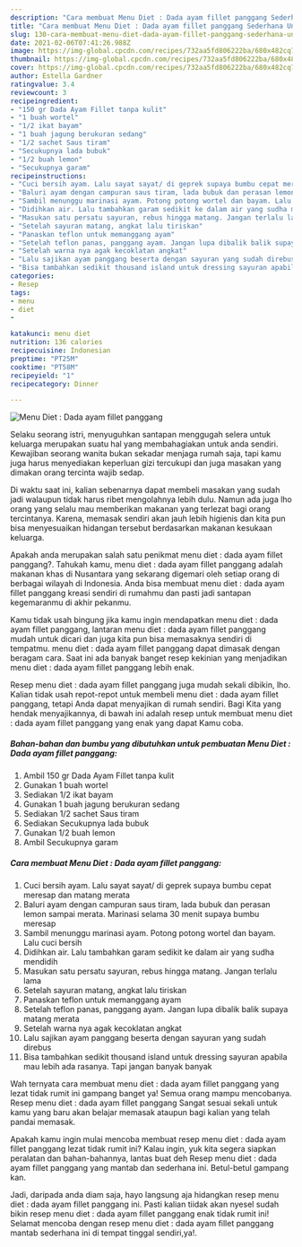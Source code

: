 ```yaml
---
description: "Cara membuat Menu Diet : Dada ayam fillet panggang Sederhana Untuk Jualan"
title: "Cara membuat Menu Diet : Dada ayam fillet panggang Sederhana Untuk Jualan"
slug: 130-cara-membuat-menu-diet-dada-ayam-fillet-panggang-sederhana-untuk-jualan
date: 2021-02-06T07:41:26.988Z
image: https://img-global.cpcdn.com/recipes/732aa5fd806222ba/680x482cq70/menu-diet-dada-ayam-fillet-panggang-foto-resep-utama.jpg
thumbnail: https://img-global.cpcdn.com/recipes/732aa5fd806222ba/680x482cq70/menu-diet-dada-ayam-fillet-panggang-foto-resep-utama.jpg
cover: https://img-global.cpcdn.com/recipes/732aa5fd806222ba/680x482cq70/menu-diet-dada-ayam-fillet-panggang-foto-resep-utama.jpg
author: Estella Gardner
ratingvalue: 3.4
reviewcount: 3
recipeingredient:
- "150 gr Dada Ayam Fillet tanpa kulit"
- "1 buah wortel"
- "1/2 ikat bayam"
- "1 buah jagung berukuran sedang"
- "1/2 sachet Saus tiram"
- "Secukupnya lada bubuk"
- "1/2 buah lemon"
- "Secukupnya garam"
recipeinstructions:
- "Cuci bersih ayam. Lalu sayat sayat/ di geprek supaya bumbu cepat meresap dan matang merata"
- "Baluri ayam dengan campuran saus tiram, lada bubuk dan perasan lemon sampai merata. Marinasi selama 30 menit supaya bumbu meresap"
- "Sambil menunggu marinasi ayam. Potong potong wortel dan bayam. Lalu cuci bersih"
- "Didihkan air. Lalu tambahkan garam sedikit ke dalam air yang sudha mendidih"
- "Masukan satu persatu sayuran, rebus hingga matang. Jangan terlalu lama"
- "Setelah sayuran matang, angkat lalu tiriskan"
- "Panaskan teflon untuk memanggang ayam"
- "Setelah teflon panas, panggang ayam. Jangan lupa dibalik balik supaya matang merata"
- "Setelah warna nya agak kecoklatan angkat"
- "Lalu sajikan ayam panggang beserta dengan sayuran yang sudah direbus"
- "Bisa tambahkan sedikit thousand island untuk dressing sayuran apabila mau lebih ada rasanya. Tapi jangan banyak banyak"
categories:
- Resep
tags:
- menu
- diet
- 

katakunci: menu diet  
nutrition: 136 calories
recipecuisine: Indonesian
preptime: "PT25M"
cooktime: "PT58M"
recipeyield: "1"
recipecategory: Dinner

---
```



![Menu Diet : Dada ayam fillet panggang](https://img-global.cpcdn.com/recipes/732aa5fd806222ba/680x482cq70/menu-diet-dada-ayam-fillet-panggang-foto-resep-utama.jpg)

Selaku seorang istri, menyuguhkan santapan menggugah selera untuk keluarga merupakan suatu hal yang membahagiakan untuk anda sendiri. Kewajiban seorang  wanita bukan sekadar menjaga rumah saja, tapi kamu juga harus menyediakan keperluan gizi tercukupi dan juga masakan yang dimakan orang tercinta wajib sedap.

Di waktu  saat ini, kalian sebenarnya dapat membeli masakan yang sudah jadi walaupun tidak harus ribet mengolahnya lebih dulu. Namun ada juga lho orang yang selalu mau memberikan makanan yang terlezat bagi orang tercintanya. Karena, memasak sendiri akan jauh lebih higienis dan kita pun bisa menyesuaikan hidangan tersebut berdasarkan makanan kesukaan keluarga. 



Apakah anda merupakan salah satu penikmat menu diet : dada ayam fillet panggang?. Tahukah kamu, menu diet : dada ayam fillet panggang adalah makanan khas di Nusantara yang sekarang digemari oleh setiap orang di berbagai wilayah di Indonesia. Anda bisa membuat menu diet : dada ayam fillet panggang kreasi sendiri di rumahmu dan pasti jadi santapan kegemaranmu di akhir pekanmu.

Kamu tidak usah bingung jika kamu ingin mendapatkan menu diet : dada ayam fillet panggang, lantaran menu diet : dada ayam fillet panggang mudah untuk dicari dan juga kita pun bisa memasaknya sendiri di tempatmu. menu diet : dada ayam fillet panggang dapat dimasak dengan beragam cara. Saat ini ada banyak banget resep kekinian yang menjadikan menu diet : dada ayam fillet panggang lebih enak.

Resep menu diet : dada ayam fillet panggang juga mudah sekali dibikin, lho. Kalian tidak usah repot-repot untuk membeli menu diet : dada ayam fillet panggang, tetapi Anda dapat menyajikan di rumah sendiri. Bagi Kita yang hendak menyajikannya, di bawah ini adalah resep untuk membuat menu diet : dada ayam fillet panggang yang enak yang dapat Kamu coba.

<!--inarticleads1-->

##### Bahan-bahan dan bumbu yang dibutuhkan untuk pembuatan Menu Diet : Dada ayam fillet panggang:

1. Ambil 150 gr Dada Ayam Fillet tanpa kulit
1. Gunakan 1 buah wortel
1. Sediakan 1/2 ikat bayam
1. Gunakan 1 buah jagung berukuran sedang
1. Sediakan 1/2 sachet Saus tiram
1. Sediakan Secukupnya lada bubuk
1. Gunakan 1/2 buah lemon
1. Ambil Secukupnya garam




<!--inarticleads2-->

##### Cara membuat Menu Diet : Dada ayam fillet panggang:

1. Cuci bersih ayam. Lalu sayat sayat/ di geprek supaya bumbu cepat meresap dan matang merata
1. Baluri ayam dengan campuran saus tiram, lada bubuk dan perasan lemon sampai merata. Marinasi selama 30 menit supaya bumbu meresap
1. Sambil menunggu marinasi ayam. Potong potong wortel dan bayam. Lalu cuci bersih
1. Didihkan air. Lalu tambahkan garam sedikit ke dalam air yang sudha mendidih
1. Masukan satu persatu sayuran, rebus hingga matang. Jangan terlalu lama
1. Setelah sayuran matang, angkat lalu tiriskan
1. Panaskan teflon untuk memanggang ayam
1. Setelah teflon panas, panggang ayam. Jangan lupa dibalik balik supaya matang merata
1. Setelah warna nya agak kecoklatan angkat
1. Lalu sajikan ayam panggang beserta dengan sayuran yang sudah direbus
1. Bisa tambahkan sedikit thousand island untuk dressing sayuran apabila mau lebih ada rasanya. Tapi jangan banyak banyak




Wah ternyata cara membuat menu diet : dada ayam fillet panggang yang lezat tidak rumit ini gampang banget ya! Semua orang mampu mencobanya. Resep menu diet : dada ayam fillet panggang Sangat sesuai sekali untuk kamu yang baru akan belajar memasak ataupun bagi kalian yang telah pandai memasak.

Apakah kamu ingin mulai mencoba membuat resep menu diet : dada ayam fillet panggang lezat tidak rumit ini? Kalau ingin, yuk kita segera siapkan peralatan dan bahan-bahannya, lantas buat deh Resep menu diet : dada ayam fillet panggang yang mantab dan sederhana ini. Betul-betul gampang kan. 

Jadi, daripada anda diam saja, hayo langsung aja hidangkan resep menu diet : dada ayam fillet panggang ini. Pasti kalian tiidak akan nyesel sudah bikin resep menu diet : dada ayam fillet panggang enak tidak rumit ini! Selamat mencoba dengan resep menu diet : dada ayam fillet panggang mantab sederhana ini di tempat tinggal sendiri,ya!.

